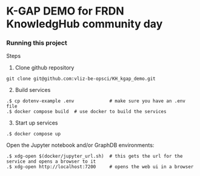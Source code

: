 # K-GAP DEMO for FRDN KnowledgHub community day 

### Running this project

Steps  
1. Clone github repository
```
git clone git@github.com:vliz-be-opsci/KH_kgap_demo.git
```
2. Build services 

```
.$ cp dotenv-example .env             # make sure you have an .env file
.$ docker compose build  # use docker to build the services 
```
3. Start up services
```
.$ docker compose up
```

Open the Jupyter notebook and/or GraphDB environments:
```
.$ xdg-open $(docker/jupyter_url.sh)  # this gets the url for the service and opens a browser to it
.$ xdg-open http://localhost:7200     # opens the web ui in a browser
```
